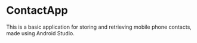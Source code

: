 # ContactApp
This is a basic application for storing and retrieving mobile phone contacts, made using Android Studio.
